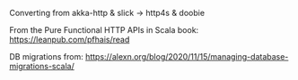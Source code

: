 Converting from akka-http & slick -> http4s & doobie

From the Pure Functional HTTP APIs in Scala book:
https://leanpub.com/pfhais/read

DB migrations from:
https://alexn.org/blog/2020/11/15/managing-database-migrations-scala/